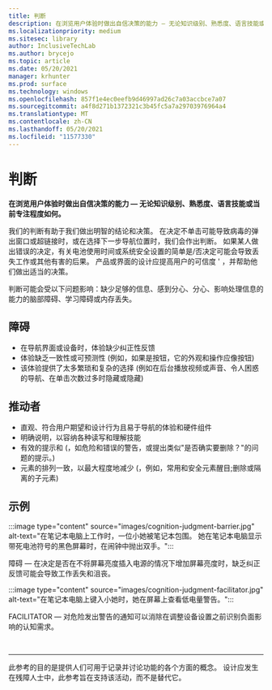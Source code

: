 ```yaml
---
title: 判断
description: 在浏览用户体验时做出自信决策的能力 — 无论知识级别、熟悉度、语言技能或当前专注程度如何。
ms.localizationpriority: medium
ms.sitesec: library
author: InclusiveTechLab
ms.author: brycejo
ms.topic: article
ms.date: 05/20/2021
manager: krhunter
ms.prod: surface
ms.technology: windows
ms.openlocfilehash: 857f1e4ec0eefb9d46997ad26c7a03accbce7a07
ms.sourcegitcommit: a4f8d271b1372321c3b45fc5a7a29703976964a4
ms.translationtype: MT
ms.contentlocale: zh-CN
ms.lasthandoff: 05/20/2021
ms.locfileid: "11577330"
---
```

# <a name="judgment"></a>判断

**在浏览用户体验时做出自信决策的能力 — 无论知识级别、熟悉度、语言技能或当前专注程度如何。**

我们的判断有助于我们做出明智的结论和决策。 在决定不单击可能导致病毒的弹出窗口或超链接时，或在选择下一步导航位置时，我们会作出判断。 如果某人做出错误的决定，有关电池使用时间或系统安全设置的简单是/否决定可能会导致丢失工作或其他有害的后果。 产品或界面的设计应提高用户的可信度 &apos; ，并帮助他们做出适当的决策。

判断可能会受以下问题影响：缺少足够的信息、感到分心、分心、影响处理信息的能力的脑部障碍、学习障碍或内存丢失。

## <a name="barriers"></a>障碍

* 在导航界面或设备时，体验缺少纠正性反馈
* 体验缺乏一致性或可预测性 (例如，如果是按钮，它的外观和操作应像按钮) 
* 该体验提供了太多繁琐和复杂的选择 (例如在后台播放视频或声音、令人困惑的导航、在单击次数过多时隐藏或隐藏) 

## <a name="facilitators"></a>推动者

* 直观、符合用户期望和设计行为且易于导航的体验和硬件组件 
* 明确说明，以容纳各种读写和理解技能
* 有效的提示和 (，如危险和错误的警告，或提出类似"是否确实要删除？"的问题的提示。) 
* 元素的排列一致，以最大程度地减少 (，例如，常用和安全元素醒目;删除或隔离的子元素) 

## <a name="examples"></a>示例

:::image type="content" source="images/cognition-judgment-barrier.jpg" alt-text="在笔记本电脑上工作时，一位小她被笔记本包围。 她在笔记本电脑显示带死电池符号的黑色屏幕时，在闹钟中抛出双手。":::

障碍 — 在决定是否在不将屏幕亮度插入电源的情况下增加屏幕亮度时，缺乏纠正反馈可能会导致工作丢失和沮丧。 


:::image type="content" source="images/cognition-judgment-facilitator.jpg" alt-text="在笔记本电脑上键入小她时，她在屏幕上查看低电量警告。":::

FACILITATOR — 对危险发出警告的通知可以消除在调整设备设置之前识别负面影响的认知需求。


&nbsp;

[comment]: # (Footer 语句)
___
此参考的目的是提供人们可用于记录并讨论功能的各个方面的概念。 设计应发生在残障人士中，此参考旨在支持该活动，而不是替代它。 